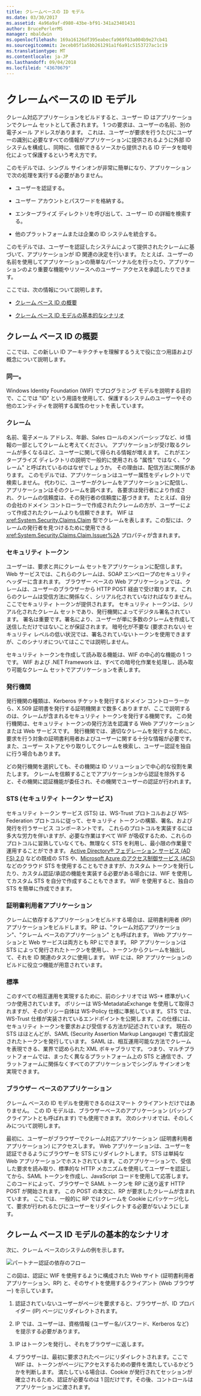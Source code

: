 ```yaml
---
title: クレームベースの ID モデル
ms.date: 03/30/2017
ms.assetid: 4a96a9af-d980-43be-bf91-341a23401431
author: BrucePerlerMS
manager: mbaldwin
ms.openlocfilehash: 169a16126df395eabecfa969f63a004b9e27cb41
ms.sourcegitcommit: 2eceb05f1a5bb261291a1f6a91c5153727ac1c19
ms.translationtype: MT
ms.contentlocale: ja-JP
ms.lasthandoff: 09/04/2018
ms.locfileid: "43670679"
---
```

# <a name="claims-based-identity-model"></a>クレームベースの ID モデル
クレーム対応アプリケーションをビルドすると、ユーザー ID はアプリケーションでクレーム セットとして表されます。 1 つの要求は、ユーザーの名前、別の電子メール アドレスがあります。 これは、ユーザーが要求を行うたびにユーザーの識別に必要なすべての情報がアプリケーションに提供されるように外部 ID システムを構成し、同時に、信頼できるソースから提供される ID データを暗号化によって保護するという考え方です。  
  
 このモデルでは、シングル サインオンが非常に簡単になり、アプリケーションで次の処理を実行する必要がありません。  
  
-   ユーザーを認証する。  
  
-   ユーザー アカウントとパスワードを格納する。  
  
-   エンタープライズ ディレクトリを呼び出して、ユーザー ID の詳細を検索する。  
  
-   他のプラットフォームまたは企業の ID システムを統合する。  
  
 このモデルでは、ユーザーを認証したシステムによって提供されたクレームに基づいて、アプリケーションが ID 関連の決定を行います。 たとえば、ユーザーの名前を使用してアプリケーションの簡単なパーソナル化を行ったり、アプリケーションのより重要な機能やリソースへのユーザー アクセスを承認したりできます。  
  
 ここでは、次の情報について説明します。  
  
-   [クレーム ベース ID の概要](../../../docs/framework/security/claims-based-identity-model.md#BKMK_1)  
  
-   [クレーム ベース ID モデルの基本的なシナリオ](../../../docs/framework/security/claims-based-identity-model.md#BKMK_2)  
  
<a name="BKMK_1"></a>   
## <a name="introduction-to-claims-based-identity"></a>クレーム ベース ID の概要  
 ここでは、この新しい ID アーキテクチャを理解するうえで役に立つ用語および概念について説明します。  
  
### <a name="identity"></a>同一。  
 Windows Identity Foundation (WIF) でプログラミング モデルを説明する目的で、ここでは "ID" という用語を使用して、保護するシステムのユーザーやその他のエンティティを説明する属性のセットを表しています。  
  
### <a name="claim"></a>クレーム  
 名前、電子メール アドレス、年齢、Sales ロールのメンバーシップなど、id 情報の一部としてクレームと考えてください。 アプリケーションが受け取るクレームが多くなるほど、ユーザーに関して得られる情報が増えます。 これがエンタープライズ ディレクトリの説明で一般的に使用される "属性" ではなく、"クレーム" と呼ばれているのはなぜでしょうか。 その理由は、配信方法に関係があります。 このモデルでは、アプリケーションはユーザー属性をディレクトリで検索しません。 代わりに、ユーザーがクレームをアプリケーションに配信し、アプリケーションはそのクレームを調べます。 各要求は発行者により作成され、クレームの信頼度は、その発行者の信頼度に基づきます。 たとえば、自分の会社のドメイン コントローラーで作成されたクレームの方が、ユーザーによって作成されたクレームよりも信頼できます。 WIF は <xref:System.Security.Claims.Claim> 型でクレームを表します。この型には、クレームの発行者を見つけるために使用できる <xref:System.Security.Claims.Claim.Issuer%2A> プロパティが含まれます。  
  
### <a name="security-token"></a>セキュリティ トークン  
 ユーザーは、要求と共にクレーム セットをアプリケーションに配信します。 Web サービスでは、これらのクレームは、SOAP エンベロープのセキュリティ ヘッダーに含まれます。 ブラウザー ベースの Web アプリケーションでは、クレームは、ユーザーのブラウザーから HTTP POST 経由で受け取ります。 これらのクレームは受信方法に関係なく、シリアル化されていなければなりません。ここでセキュリティ トークンが提供されます。 セキュリティ トークンは、シリアル化されたクレーム セットであり、発行機関によってデジタル署名されています。 署名は重要です。署名により、ユーザーが単に多数のクレームを作成して送信しただけではないことが保証されます。 暗号化が不要な (要求されない) セキュリティ レベルの低い状況では、署名されていないトークンを使用できますが、このシナリオについてはここでは説明しません。  
  
 セキュリティ トークンを作成して読み取る機能は、WIF の中心的な機能の 1 つです。 WIF および .NET Framework は、すべての暗号化作業を処理し、読み取り可能なクレーム セットでアプリケーションを表します。  
  
### <a name="issuing-authority"></a>発行機関  
 発行機関の種類は、Kerberos チケットを発行するドメイン コントローラーから、X.509 証明書を発行する証明機関まで数多くありますが、ここで説明するのは、クレームが含まれるセキュリティ トークンを発行する機関です。 この発行機関は、セキュリティ トークンの発行方法を認識する Web アプリケーションまたは Web サービスです。 発行機関では、適切なクレームを発行するために、要求を行う対象の証明書利用者およびユーザーに関する十分な情報が必要です。また、ユーザー ストアとやり取りしてクレームを検索し、ユーザー認証を独自に行う場合もあります。  
  
 どの発行機関を選択しても、その機関は ID ソリューションで中心的な役割を果たします。 クレームを信頼することでアプリケーションから認証を除外すると、その機関に認証機能が委任され、その機関でユーザーの認証が行われます。  
  
### <a name="security-token-service-sts"></a>STS (セキュリティ トークン サービス)  
 セキュリティ トークン サービス (STS) は、WS-Trust プロトコルおよび WS-Federation プロトコルに従って、セキュリティ トークンの構築、署名、および発行を行うサービス コンポーネントです。 これらのプロトコルを実装するには多大な労力を伴いますが、必要な作業はすべて WIF が吸収するため、これらのプロトコルに習熟していなくても、無理なく STS を利用し、最小限の作業量で運用することができます。 [Active Directory® フェデレーション サービス (AD FS) 2.0](https://go.microsoft.com/fwlink/?LinkID=247516) などの既成の STS や、[Microsoft Azure のアクセス制御サービス (ACS)](https://go.microsoft.com/fwlink/?LinkID=247517) などのクラウド STS を使用することもできますが、カスタム トークンを発行したり、カスタム認証/承認の機能を実装する必要がある場合には、WIF を使用してカスタム STS を自分で作成することもできます。 WIF を使用すると、独自の STS を簡単に作成できます。  
  
### <a name="relying-party-application"></a>証明書利用者アプリケーション  
 クレームに依存するアプリケーションをビルドする場合は、証明書利用者 (RP) アプリケーションをビルドします。 RP は、"クレーム対応アプリケーション"、"クレーム ベースのアプリケーション" とも呼ばれます。 Web アプリケーションと Web サービスは両方とも RP にできます。 RP アプリケーションは STS によって発行されたトークンを使用し、トークンからクレームを抽出して、それを ID 関連のタスクに使用します。 WIF には、RP アプリケーションのビルドに役立つ機能が用意されています。  
  
### <a name="standards"></a>標準  
 このすべての相互運用を実現するために、前のシナリオでは WS-* 標準がいくつか使用されています。 ポリシーは WS-MetadataExchange を使用して取得されますが、そのポリシー自体は WS-Policy 仕様に準拠しています。 STS では、WS-Trust 仕様が実装されているエンドポイントを公開します。この仕様には、セキュリティ トークンを要求および受信する方法が記述されています。 現在の STS はほとんどが、SAML (Security Assertion Markup Langauge) で書式設定されたトークンを発行しています。 SAML は、相互運用可能な方法でクレームを表現できる、業界で認められた XML ボキャブラリです。 つまり、マルチプラットフォームでは、まったく異なるプラットフォーム上の STS と通信でき、プラットフォームに関係なくすべてのアプリケーションでシングル サインオンを実現できます。  
  
### <a name="browser-based-applications"></a>ブラウザー ベースのアプリケーション  
 クレーム ベースの ID モデルを使用できるのはスマート クライアントだけではありません。 この ID モデルは、ブラウザーベースのアプリケーション (パッシブ クライアントとも呼ばれます) でも使用できます。 次のシナリオでは、そのしくみについて説明します。  
  
 最初に、ユーザーがブラウザーでクレーム対応アプリケーション (証明書利用者アプリケーション) にアクセスします。 Web アプリケーションは、ユーザーを認証できるようにブラウザーを STS にリダイレクトします。 STS は単純な Web アプリケーションでホストされています。このアプリケーションで、受信した要求を読み取り、標準的な HTTP メカニズムを使用してユーザーを認証してから、SAML トークンを作成し、JavaScript コードを使用して応答します。このコードによって、ブラウザーで SAML トークンを RP に送り返す HTTP POST が開始されます。 この POST の本文に、RP が要求したクレームが含まれています。 ここでは、一般的に RP ではクレームを Cookie にパッケージ化して、要求が行われるたびにユーザーをリダイレクトする必要がないようにします。  
  
<a name="BKMK_2"></a>   
## <a name="basic-scenario-for-a-claims-based-identity-model"></a>クレーム ベース ID モデルの基本的なシナリオ  
 次に、クレーム ベースのシステムの例を示します。  
  
 ![パートナー認証の依存のフロー](../../../docs/framework/security/media/conc-relying-partner-processc.png "conc_relying_partner_processc")  
  
 この図は、認証に WIF を使用するように構成された Web サイト (証明書利用者アプリケーション、RP) と、そのサイトを使用するクライアント (Web ブラウザー) を示しています。  
  
1.  認証されていないユーザーがページを要求すると、ブラウザーが、ID プロバイダー (IP) ページにリダイレクトされます。  
  
2.  IP では、ユーザーは、資格情報 (ユーザー名/パスワード、Kerberos など) を提示する必要があります。  
  
3.  IP はトークンを発行し、それをブラウザーに返します。  
  
4.  ブラウザーは、最初に要求されたページにリダイレクトされます。ここで WIF は、トークンがページにアクセスするための要件を満たしているかどうかを判断します。 満たしている場合は、Cookie が発行されてセッションが確立されるため、認証が必要なのは 1 回だけです。その後、コントロールはアプリケーションに渡されます。
